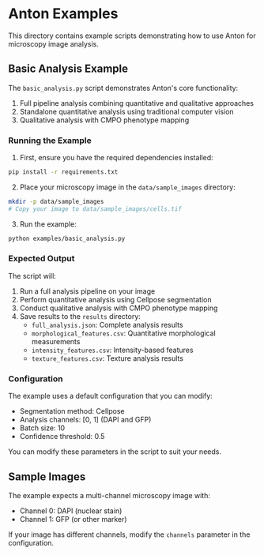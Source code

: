 # Anton Examples

This directory contains example scripts demonstrating how to use Anton for microscopy image analysis.

## Basic Analysis Example

The `basic_analysis.py` script demonstrates Anton's core functionality:

1. Full pipeline analysis combining quantitative and qualitative approaches
2. Standalone quantitative analysis using traditional computer vision
3. Qualitative analysis with CMPO phenotype mapping

### Running the Example

1. First, ensure you have the required dependencies installed:
```bash
pip install -r requirements.txt
```

2. Place your microscopy image in the `data/sample_images` directory:
```bash
mkdir -p data/sample_images
# Copy your image to data/sample_images/cells.tif
```

3. Run the example:
```bash
python examples/basic_analysis.py
```

### Expected Output

The script will:
1. Run a full analysis pipeline on your image
2. Perform quantitative analysis using Cellpose segmentation
3. Conduct qualitative analysis with CMPO phenotype mapping
4. Save results to the `results` directory:
   - `full_analysis.json`: Complete analysis results
   - `morphological_features.csv`: Quantitative morphological measurements
   - `intensity_features.csv`: Intensity-based features
   - `texture_features.csv`: Texture analysis results

### Configuration

The example uses a default configuration that you can modify:
- Segmentation method: Cellpose
- Analysis channels: [0, 1] (DAPI and GFP)
- Batch size: 10
- Confidence threshold: 0.5

You can modify these parameters in the script to suit your needs.

## Sample Images

The example expects a multi-channel microscopy image with:
- Channel 0: DAPI (nuclear stain)
- Channel 1: GFP (or other marker)

If your image has different channels, modify the `channels` parameter in the configuration. 